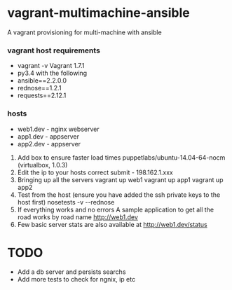 # vagrant-multimachine-ansible
A vagrant provisioning for multi-machine with ansible


### vagrant host requirements

* vagrant -v Vagrant 1.7.1
* py3.4 with the following
* ansible==2.2.0.0
* rednose==1.2.1
* requests==2.12.1

### hosts

* web1.dev - nginx webserver
* app1.dev - appserver
* app2.dev - appserver

1. Add box to ensure faster load times
    puppetlabs/ubuntu-14.04-64-nocm (virtualbox, 1.0.3)
3. Edit the ip to your hosts correct submit - 198.162.1.xxx
2. Bringing up all the servers
    vagrant up web1
    vagrant up app1
    vagrant up app2
3. Test from the host (ensure you have added the ssh private keys to the host first)
    nosetests -v --rednose
4. If everything works and no errors
     A sample application to get all the road works by road name
     http://web1.dev
5. Few basic server stats are also available at http://web1.dev/status

# TODO

* Add a db server and persists searchs
* Add more tests to check for ngnix, ip etc